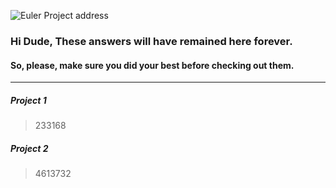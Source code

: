 ![Euler Project address](https://projecteuler.net/themes/20210213/logo_default.png)
### Hi Dude, These answers will have remained here forever.
#### So, please, make sure you did your best before checking out them.
<hr>

##### Project 1

> 233168

##### Project 2

> 4613732
